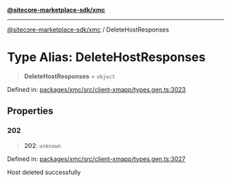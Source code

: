 [**@sitecore-marketplace-sdk/xmc**](../README.md)

***

[@sitecore-marketplace-sdk/xmc](../README.md) / DeleteHostResponses

# Type Alias: DeleteHostResponses

> **DeleteHostResponses** = `object`

Defined in: [packages/xmc/src/client-xmapp/types.gen.ts:3023](https://github.com/Sitecore/sitecore-marketplace-sdk/blob/e87783cce9f115393973a45e109d17b99bf1df7e/packages/xmc/src/client-xmapp/types.gen.ts#L3023)

## Properties

### 202

> **202**: `unknown`

Defined in: [packages/xmc/src/client-xmapp/types.gen.ts:3027](https://github.com/Sitecore/sitecore-marketplace-sdk/blob/e87783cce9f115393973a45e109d17b99bf1df7e/packages/xmc/src/client-xmapp/types.gen.ts#L3027)

Host deleted successfully
